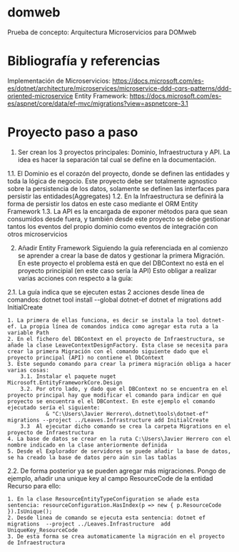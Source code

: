 # domweb

Prueba de concepto: Arquitectura Microservicios para DOMweb

# Bibliografía y referencias

Implementación de Microservicios: https://docs.microsoft.com/es-es/dotnet/architecture/microservices/microservice-ddd-cqrs-patterns/ddd-oriented-microservice
Entity Framework: https://docs.microsoft.com/es-es/aspnet/core/data/ef-mvc/migrations?view=aspnetcore-3.1

# Proyecto paso a paso
1. Ser crean los 3 proyectos principales: Dominio, Infraestructura y API. La idea es hacer la separación tal cual se define en la documentación.

1.1. El Dominio es el corazón del proyecto, donde se definen las entidades y toda la lógica de negocio. Este proyecto debe ser totalmente agnostico sobre la persistencia de los datos, solamente se definen las interfaces para persistir las entidades(Aggregates)
1.2. En la Infraestructura se definirá la forma de persistir los datos en este caso mediante el ORM Entity Framework
1.3. La API es la encargada de exponer métodos para que sean consumidos desde fuera, y también desde este proyecto se debe gestionar tantos los eventos del propio dominio como eventos de integración con otros microservicios

2. Añadir Entity Framework
Siguiendo la guía referenciada en al comienzo se aprender a crear la base de datos y gestionar la primera Migración. En este proyecto el problema está en que del DBContext no está en el proyecto principial (en este caso sería la API)
Esto obligar a realizar varias acciones con respecto a la guía:

2.1. La guía indica que se ejecuten estas 2 acciones desde línea de comandos:
dotnet tool install --global dotnet-ef
dotnet ef migrations add InitialCreate

	1. La primera de ellas funciona, es decir se instala la tool dotnet-ef. La propia línea de comandos indica como agregar esta ruta a la variable Path
	2. En el fichero del DBContext en el proyecto de Infraestructura, se añade la clase LeaveContextDesignFactory. Esta clase se necesita para crear la primera Migración con el comando siguiente dado que el proyecto principal (API) no contiene el DbContext
	3. Este segundo comando para crear la primera migración obliga a hacer varias cosas:
		3.1. Instalar el paquete nuget Microsoft.EntityFrameworkCore.Design
		3.2. Por otro lado, y dado que el DBContext no se encuentra en el proyecto principal hay que modificar el comando para indicar en qué proyecto se encuentra el el DBContext. En este ejemplo el comando ejecutado sería el siguiente:
				& "C:\Users\Javier Herrero\.dotnet\tools\dotnet-ef" migrations --project ../Leaves.Infrastructure add InitialCreate
		3.3	 Al ejecutar dicho comando se crea la carpeta Migrations en el proyecto de Infraestructura
	4. La base de datos se crear en la ruta C:\Users\Javier Herrero con el nombre indicado en la clase anteriormente definida
	5. Desde el Explorador de servidores se puede añadir la base de datos, se ha creado la base de datos pero aún sin las tablas

2.2. De forma posterior ya se pueden agregar más migraciones. Pongo de ejemplo, añadir una unique key al campo ResourceCode de la entidad Recurso para ello:

	1. En la clase ResourceEntityTypeConfiguration se añade esta sentencia: resourceConfiguration.HasIndex(p => new { p.ResourceCode }).IsUnique();
	2. Desde linea de comando se ejecuta esta sentencia: dotnet ef migrations  --project ../Leaves.Infrastructure  add UniqueKey_ResourceCode
	3. De esta forma se crea automaticamente la migración en el proyecto de Infraestructura
	
	